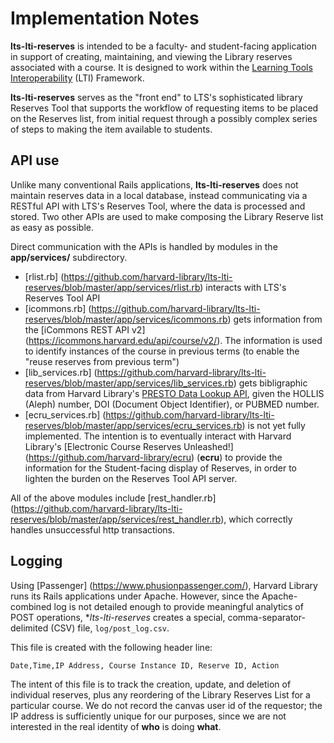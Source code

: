 # Implementation Notes

**lts-lti-reserves** is intended to be a faculty- and student-facing application in support of creating, maintaining, and viewing the Library reserves associated with a course. It is designed to work within the [Learning Tools Interoperability](http://www.imsglobal.org/activity/learning-tools-interoperability) (LTI) Framework.

**lts-lti-reserves** serves as the "front end" to LTS's sophisticated library Reserves Tool that supports the  workflow of requesting items to be placed on the Reserves list, from initial request through a possibly complex series of steps to making the item available to students.  
## API use

Unlike many conventional Rails applications, **lts-lti-reserves** does not maintain reserves data in a local database, instead communicating via a RESTful API with LTS's Reserves Tool, where the data is processed and stored. Two other APIs are used to make composing the Library Reserve list as easy as possible.


Direct communication with the APIs is handled by modules in the **app/services/** subdirectory.  

* [rlist.rb] (https://github.com/harvard-library/lts-lti-reserves/blob/master/app/services/rlist.rb) interacts with LTS's Reserves Tool API
* [icommons.rb] (https://github.com/harvard-library/lts-lti-reserves/blob/master/app/services/icommons.rb) gets information from the [iCommons REST API v2] (https://icommons.harvard.edu/api/course/v2/). The information is used to identify instances of the course in previous terms (to enable the "reuse reserves from previous term")
* [lib_services.rb] (https://github.com/harvard-library/lts-lti-reserves/blob/master/app/services/lib_services.rb) gets bibligraphic data from Harvard Library's [PRESTO Data Lookup API](https://wiki.harvard.edu/confluence/display/LibraryStaffDoc/PRESTO+Data+Lookup), given the HOLLIS (Aleph) number, DOI (Document Object Identifier), or PUBMED number.
* [ecru_services.rb] (https://github.com/harvard-library/lts-lti-reserves/blob/master/app/services/ecru_services.rb) is not yet fully implemented.  The intention is to eventually interact with Harvard Library's [Electronic Course Reserves Unleashed!] (https://github.com/harvard-library/ecru) (**ecru**) to provide the information for the Student-facing display of Reserves, in order to lighten the burden on the Reserves Tool API server.

All of the above modules include [rest_handler.rb] (https://github.com/harvard-library/lts-lti-reserves/blob/master/app/services/rest_handler.rb), which correctly handles unsuccessful http transactions.

## Logging

Using [Passenger] (https://www.phusionpassenger.com/), Harvard Library runs its Rails applications under Apache.  However, since the Apache-combined log is not detailed enough to provide meaningful analytics of POST operations, **lts-lti-reserves* creates a special, comma-separator-delimited (CSV) file,
`log/post_log.csv`.


This file is created with the following header line:
```shell
Date,Time,IP Address, Course Instance ID, Reserve ID, Action
```

The intent of this file is to track the creation, update, and deletion of individual reserves, plus any reordering of the Library Reserves List for a particular course. We do not record the canvas user id of the requestor;  the IP address is sufficiently unique for our purposes, since we are not interested in the real identity of **who** is doing **what**.